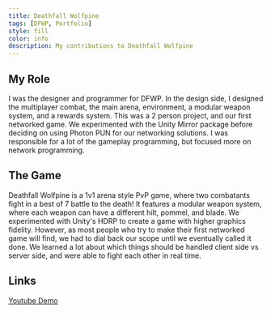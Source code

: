 ```yaml
---
title: Deathfall Wolfpine
tags: [DFWP, Portfolio]
style: fill
color: info
description: My contributions to Deathfall Wolfpine
---
```


## My Role

I was the designer and programmer for DFWP. In the design side, I designed the multiplayer combat, the main arena, environment, a modular weapon system, and a rewards system. This was a 2 person project, and our first networked game. We experimented with the Unity Mirror package before deciding on using Photon PUN for our networking solutions. I was responsible for a lot of the gameplay programming, but focused more on network programming.

## The Game
Deathfall Wolfpine is a 1v1 arena style PvP game, where two combatants fight in a best of 7 battle to the death! It features a modular weapon system, where each weapon can have a different hilt, pommel, and blade. We experimented with Unity's HDRP to create a game with higher graphics fidelity. However, as most people who try to make their first networked game will find, we had to dial back our scope until we eventually called it done. We learned a lot about which things should be handled client side vs server side, and were able to fight each other in real time.

## Links

[Youtube Demo](https://www.youtube.com/watch?v=YsyVW1iilBI&t=1s&ab_channel=RevDevStudios)
